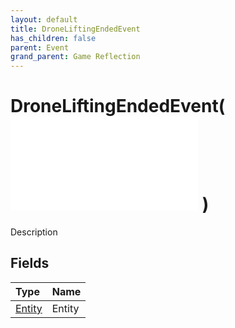 ```yaml
---
layout: default
title: DroneLiftingEndedEvent
has_children: false
parent: Event
grand_parent: Game Reflection
---
```

# DroneLiftingEndedEvent( ![ EntityEventBase ](/game-reflection/events/entity_event_base.md) )
Description 

## Fields
| Type | Name |
|:-------------|:--------------|
| [Entity](/game-reflection/classes/entity.md) | Entity |
